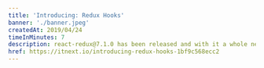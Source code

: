```yaml
---
title: 'Introducing: Redux Hooks'
banner: './banner.jpeg'
createdAt: 2019/04/24
timeInMinutes: 7
description: react-redux@7.1.0 has been released and with it a whole new set of hooks that could potentially change the way you write your redux in your React apps. In this article I will give you some insight in why it took that long to release, what the API is, and finally my thoughts on migrating to hooks.
href: https://itnext.io/introducing-redux-hooks-1bf9c568ecc2
---
```

